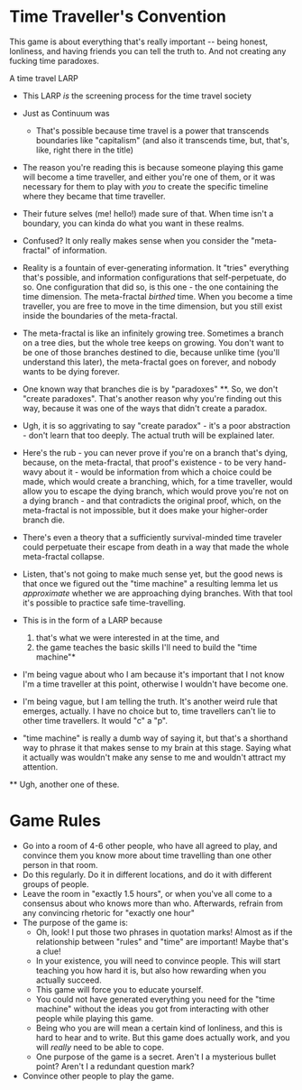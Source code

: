 
# Time Traveller's Convention

This game is about everything that's really important -- being honest, lonliness, and having friends you can tell the truth to. And not creating any fucking time paradoxes.

A time travel LARP
 * This LARP *is* the screening process for the time travel society
 * Just as Continuum was
   * That's possible because time travel is a power that transcends boundaries like "capitalism" (and also it transcends time, but, that's, like, right there in the title)
 * The reason you're reading this is because someone playing this game will become a time traveller, and either you're one of them, or it was necessary for them to play with *you* to create the specific timeline where they became that time traveller.
 * Their future selves (me! hello!) made sure of that. When time isn't a boundary, you can kinda do what you want in these realms.
 * Confused? It only really makes sense when you consider the "meta-fractal" of information.
 * Reality is a fountain of ever-generating information.  It "tries" everything that's possible, and information configurations that self-perpetuate, do so. One configuration that did so, is this one - the one containing the time dimension. The meta-fractal *birthed* time. When you become a time traveller, you are free to move in the time dimension, but you still exist inside the boundaries of the meta-fractal.
 * The meta-fractal is like an infinitely growing tree. Sometimes a branch on a tree dies, but the whole tree keeps on growing. You don't want to be one of those branches destined to die, because unlike time (you'll understand this later), the meta-fractal goes on forever, and nobody wants to be dying forever.
 * One known way that branches die is by "paradoxes" \*\*. So, we don't "create paradoxes". That's another reason why you're finding out this way, because it was one of the ways that didn't create a paradox.
 * Ugh, it is so aggrivating to say "create paradox" - it's a poor abstraction - don't learn that too deeply.  The actual truth will be explained later.
 * Here's the rub - you can never prove if you're on a branch that's dying, because, on the meta-fractal, that proof's existence - to be very hand-wavy about it - would be information from which a choice could be made, which would create a branching, which, for a time traveller, would allow you to escape the dying branch, which would prove you're not on a dying branch - and that contradicts the original proof, which, on the meta-fractal is not impossible, but it does make your higher-order branch die.
 * There's even a theory that a sufficiently survival-minded time traveler could perpetuate their escape from death in a way that made the whole meta-fractal collapse.
 * Listen, that's not going to make much sense yet, but the good news is that once we figured out the "time machine" a resulting lemma let us *approximate* whether we are approaching dying branches. With that tool it's possible to practice safe time-travelling.
 * This is in the form of a LARP because
   1. that's what we were interested in at the time, and
   2. the game teaches the basic skills I'll need to build the "time machine"\*
 * I'm being vague about who I am because it's important that I not know I'm a time traveller at this point, otherwise I wouldn't have become one.
 * I'm being vague, but I am telling the truth. It's another weird rule that emerges, actually. I have no choice but to, time travellers can't lie to other time travellers. It would "c" a "p".


* "time machine" is really a dumb way of saying it, but that's a shorthand way to phrase it that makes sense to my brain at this stage. Saying what it actually was wouldn't make any sense to me and wouldn't attract my attention.

** Ugh, another one of these.



# Game Rules

 * Go into a room of 4-6 other people, who have all agreed to play, and convince them you know more about time travelling than one other person in that room.
 * Do this regularly.  Do it in different locations, and do it with different groups of people.
 * Leave the room in "exactly 1.5 hours", or when you've all come to a consensus about who knows more than who. Afterwards, refrain from any convincing rhetoric for "exactly one hour"
 * The purpose of the game is:
   * Oh, look!  I put those two phrases in quotation marks! Almost as if the relationship between "rules" and "time" are important!  Maybe that's a clue!
   * In your existence, you will need to convince people. This will start teaching you how hard it is, but also how rewarding when you actually succeed.
   * This game will force you to educate yourself.
   * You could not have generated everything you need for the "time machine" without the ideas you got from interacting with other people while playing this game.
   * Being who you are will mean a certain kind of lonliness, and this is hard to hear and to write. But this game does actually work, and you will *really* need to be able to cope.
   * One purpose of the game is a secret. Aren't I a mysterious bullet point? Aren't I a redundant question mark?
 * Convince other people to play the game.

